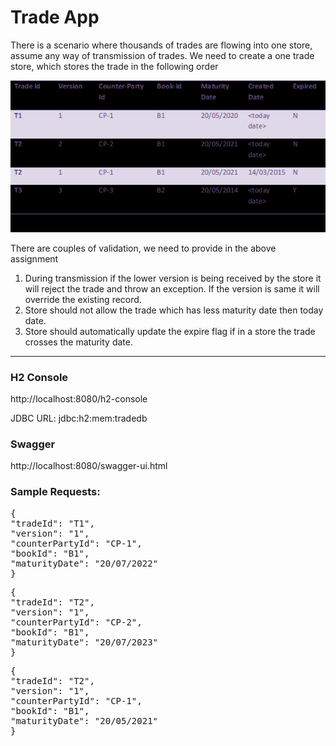 <H1>Trade App</H1>


There is a scenario where thousands of trades are flowing into one store, assume any way of transmission of trades. We need to create a one trade store, which stores the trade in the following order

![img_1.png](img_1.png)

There are couples of validation, we need to provide in the above assignment
1.	During transmission if the lower version is being received by the store it will reject the trade and throw an exception. If the version is same it will override the existing record.
2.	Store should not allow the trade which has less maturity date then today date.
3.	Store should automatically update the expire flag if in a store the trade crosses the maturity date.

<hr/>

<h3>H2 Console</h3>
http://localhost:8080/h2-console

JDBC URL: jdbc:h2:mem:tradedb

<h3>Swagger</h3>
http://localhost:8080/swagger-ui.html

<h3>Sample Requests:</h3>
<pre>
{
"tradeId": "T1",
"version": "1",
"counterPartyId": "CP-1",
"bookId": "B1",
"maturityDate": "20/07/2022"
}
</pre>

<pre>
{
"tradeId": "T2",
"version": "1",
"counterPartyId": "CP-2",
"bookId": "B1",
"maturityDate": "20/07/2023"
}
</pre>

<pre>
{
"tradeId": "T2",
"version": "1",
"counterPartyId": "CP-1",
"bookId": "B1",
"maturityDate": "20/05/2021"
}
</pre>
